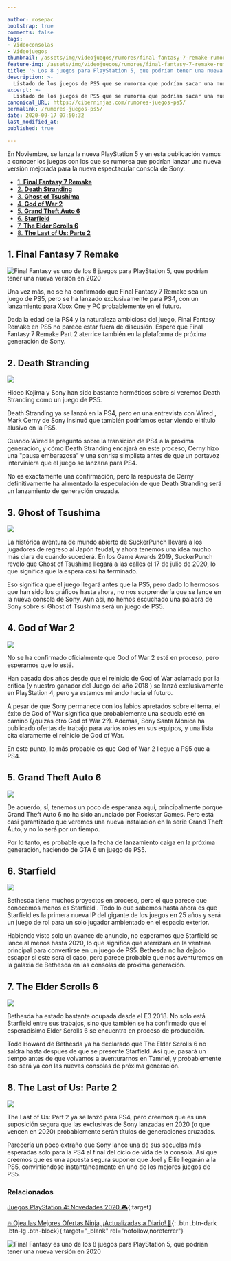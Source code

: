 ```yaml
---

author: rosepac
bootstrap: true
comments: false
tags:
- Videoconsolas
- Videojuegos
thumbnail: /assets/img/videojuegos/rumores/final-fantasy-7-remake-rumores-2.webp
feature-img: /assets/img/videojuegos/rumores/final-fantasy-7-remake-rumores-2.webp
title: '▷ Los 8 juegos para PlayStation 5, que podrían tener una nueva versión en 2020'
description: >-
  Listado de los juegos de PS5 que se rumorea que podrían sacar una nueva versión mejorada para la nueva espectacular consola de Sony.
excerpt: >-
  Listado de los juegos de PS5 que se rumorea que podrían sacar una nueva versión mejorada para la nueva espectacular consola de Sony.
canonical_URL: https://ciberninjas.com/rumores-juegos-ps5/
permalink: /rumores-juegos-ps5/
date: 2020-09-17 07:50:32
last_modified_at: 
published: true

---
```


En Noviembre, se lanza la nueva PlayStation 5 y en esta publicación vamos a conocer los juegos con los que se rumorea que podrían lanzar una nueva versión mejorada para la nueva espectacular consola de Sony.

- [1. **Final Fantasy 7 Remake**](#1-final-fantasy-7-remake)
- [2. **Death Stranding**](#2-death-stranding)
- [3. **Ghost of Tsushima**](#3-ghost-of-tsushima)
- [4. **God of War 2**](#4-god-of-war-2)
- [5. **Grand Theft Auto 6**](#5-grand-theft-auto-6)
- [6. **Starfield**](#6-starfield)
- [7. **The Elder Scrolls 6**](#7-the-elder-scrolls-6)
- [8. **The Last of Us: Parte 2**](#8-the-last-of-us-parte-2)

## 1. **Final Fantasy 7 Remake**

![Final Fantasy es uno de los 8 juegos para PlayStation 5, que podrían tener una nueva versión en 2020](/assets/img/videojuegos/rumores/final-fantasy-7-remake-rumores-2.webp "Final Fantasy es uno de los 8 juegos para PlayStation 5, que podrían tener una nueva versión en 2020")

Una vez más, no se ha confirmado que Final Fantasy 7 Remake sea ​​un juego de PS5, pero se ha lanzado exclusivamente para PS4, con un lanzamiento para Xbox One y PC probablemente en el futuro.

Dada la edad de la PS4 y la naturaleza ambiciosa del juego, Final Fantasy Remake en PS5 no parece estar fuera de discusión. Espere que Final Fantasy 7 Remake Part 2 aterrice también en la plataforma de próxima generación de Sony.

## 2. **Death Stranding**

![](/assets/img/videojuegos/rumores/death-stranding-rumores-1.webp "")

Hideo Kojima y Sony han sido bastante herméticos sobre si veremos Death Stranding como un juego de PS5. 

Death Stranding ya se lanzó en la PS4, pero en una entrevista con Wired , Mark Cerny de Sony insinuó que también podríamos estar viendo el título alusivo en la PS5.

Cuando Wired le preguntó sobre la transición de PS4 a la próxima generación, y cómo Death Stranding encajará en este proceso, Cerny hizo una "pausa embarazosa" y una sonrisa simplista antes de que un portavoz interviniera que el juego se lanzaría para PS4. 

No es exactamente una confirmación, pero la respuesta de Cerny definitivamente ha alimentado la especulación de que Death Stranding será un lanzamiento de generación cruzada.

## 3. **Ghost of Tsushima**

![](/assets/img/videojuegos/rumores/ghost-of-tsushima-rumores-3.webp "")

La histórica aventura de mundo abierto de SuckerPunch llevará a los jugadores de regreso al Japón feudal, y ahora tenemos una idea mucho más clara de cuándo sucederá. En los Game Awards 2019, SuckerPunch reveló que Ghost of Tsushima llegará a las calles el 17 de julio de 2020, lo que significa que la espera casi ha terminado. 

Eso significa que el juego llegará antes que la PS5, pero dado lo hermosos que han sido los gráficos hasta ahora, no nos sorprendería que se lance en la nueva consola de Sony. Aún así, no hemos escuchado una palabra de Sony sobre si Ghost of Tsushima será un juego de PS5.

## 4. **God of War 2**

![](/assets/img/videojuegos/rumores/god-of-war-rumores-4.webp "")

No se ha confirmado oficialmente que God of War 2 esté en proceso, pero esperamos que lo esté. 

Han pasado dos años desde que el  reinicio de God of War aclamado por la crítica (y nuestro   ganador del Juego del año 2018 ) se lanzó exclusivamente en PlayStation 4, pero ya estamos mirando hacia el futuro.

A pesar de que Sony permanece con los labios apretados sobre el tema, el éxito de God of War significa que probablemente una secuela esté en camino (¿quizás otro God of War 2?). Además, Sony Santa Monica ha publicado ofertas de trabajo para varios roles en sus equipos, y una lista cita claramente el reinicio de God of War. 

En este punto, lo más probable es que God of War 2 llegue a PS5 que a PS4.

## 5. **Grand Theft Auto 6**

![](/assets/img/videojuegos/rumores/grand-theft-auto-6-rumores-5.webp "")

De acuerdo, sí, tenemos un poco de esperanza aquí, principalmente porque Grand Theft Auto 6 no ha sido anunciado por Rockstar Games. Pero está casi garantizado que veremos una nueva instalación en la serie Grand Theft Auto, y no lo será por un tiempo. 

Por lo tanto, es probable que la fecha de lanzamiento caiga en la próxima generación, haciendo de GTA 6 un juego de PS5.

## 6. **Starfield**

![](/assets/img/videojuegos/rumores/starfield-rumores-6.webp "")

Bethesda tiene muchos proyectos en proceso, pero el que parece que conocemos menos es Starfield . Todo lo que sabemos hasta ahora es que Starfield es la primera nueva IP del gigante de los juegos en 25 años y será un juego de rol para un solo jugador ambientado en el espacio exterior.

Habiendo visto solo un avance de anuncio, no esperamos que Starfield se lance al menos hasta 2020, lo que significa que aterrizará en la ventana principal para convertirse en un juego de PS5. Bethesda no ha dejado escapar si este será el caso, pero parece probable que nos aventuremos en la galaxia de Bethesda en las consolas de próxima generación.

## 7. **The Elder Scrolls 6**

![](/assets/img/videojuegos/rumores/elder-scrolls-rumores-7.webp "")

Bethesda ha estado bastante ocupada desde el E3 2018. No solo está Starfield entre sus trabajos, sino que también se ha confirmado que el esperadísimo Elder Scrolls 6 se encuentra en proceso de producción. 

Todd Howard de Bethesda ya ha declarado que The Elder Scrolls 6 no saldrá hasta después de que se presente Starfield. Así que, pasará un tiempo antes de que volvamos a aventurarnos en Tamriel, y probablemente eso será ya con las nuevas consolas de próxima generación.

## 8. **The Last of Us: Parte 2**

![](/assets/img/videojuegos/rumores/the-last-of-us-rumores-8.webp "")

The Last of Us: Part 2 ya se lanzó para PS4, pero creemos que es una suposición segura que las exclusivas de Sony lanzadas en 2020 (o que vencen en 2020) probablemente serán títulos de generaciones cruzadas.

Parecería un poco extraño que Sony lance una de sus secuelas más esperadas solo para la PS4 al final del ciclo de vida de la consola. Así que creemos que es una apuesta segura suponer que Joel y Ellie llegarán a la PS5, convirtiéndose instantáneamente en uno de los mejores juegos de PS5.

### **Relacionados** <!-- omit in toc -->

[Juegos PlayStation 4: Novedades 2020 🎮](https://www.amazon.es/ideas/amzn1.account.AFL4OCRCXKV23OFAFNOUNBFNRVCQ/3UW0R0XIP0RL4){:target}

[🔥 Ojea las Mejores Ofertas Ninja, ¡Actualizadas a Diario! 🎁](https://www.amazon.es/shop/cibercursos){: .btn .btn-dark .btn-lg .btn-block}{:target="_blank" rel="nofollow,noreferrer"}

![Final Fantasy es uno de los 8 juegos para PlayStation 5, que podrían tener una nueva versión en 2020](/assets/img/videojuegos/rumores/final-fantasy-7-remake-rumores-2.webp "Final Fantasy es uno de los 8 juegos para PlayStation 5, que podrían tener una nueva versión en 2020")